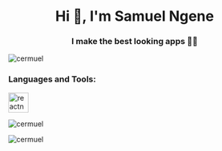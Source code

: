 <h1 align="center">Hi 👋, I'm Samuel Ngene</h1>
<h3 align="center">I make the best looking apps 🥶😍</h3>

<p align="left"> <img src="https://komarev.com/ghpvc/?username=cermuel&label=Profile%20views&color=0e75b6&style=flat" alt="cermuel" /> </p>



<h3 align="left">Languages and Tools:</h3>
<p align="left"> <a href="https://reactnative.dev/" target="_blank" rel="noreferrer"> <img src="https://reactnative.dev/img/header_logo.svg" alt="reactnative" width="40" height="40"/> </a> </p>

<p><img align="center" src="https://github-readme-stats.vercel.app/api/top-langs?username=cermuel&show_icons=true&locale=en&layout=compact" alt="cermuel" /></p>

<p><img align="center" src="https://github-readme-streak-stats.herokuapp.com/?user=cermuel&" alt="cermuel" /></p>
